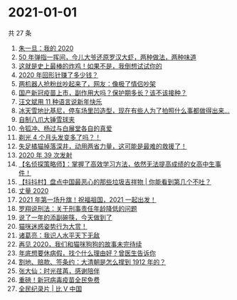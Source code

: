 # 2021-01-01

共 27 条

<!-- BEGIN ZHIHUVIDEO -->
<!-- 最后更新时间 Fri Jan 01 2021 18:18:27 GMT+0800 (CST) -->
1. [朱一旦：我的 2020](https://www.zhihu.com/zvideo/1328031301433888768)
1. [50 年弹指一挥间，今儿大爷还原罗汉大虾，两种做法，两种味道](https://www.zhihu.com/zvideo/1328025260596764672)
1. [这就是史上最棒的炸鸡！如果不是，我倒想试试你的](https://www.zhihu.com/zvideo/1328321139689717760)
1. [2020 年回形针赚了多少钱？](https://www.zhihu.com/zvideo/1328081791077134336)
1. [两机器人抢粉丝吵起来了，网友：像极了情侣吵架](https://www.zhihu.com/zvideo/1328020290845470720)
1. [国产新冠疫苗上市，副作用大吗？保护期多长？该不该接种？](https://www.zhihu.com/zvideo/1328067610634571776)
1. [汪文斌用 11 种语言说新年快乐](https://www.zhihu.com/zvideo/1328039480272297984)
1. [冰天雪地比基尼，停车场里凹造型，现在有些人为了拍照什么事都做得出来…](https://www.zhihu.com/zvideo/1328355678973784064)
1. [自制八爪大锤雪球夹](https://www.zhihu.com/zvideo/1328094984365199360)
1. [令狐冲、杨过与白展堂各自的真爱](https://www.zhihu.com/zvideo/1328040226342805504)
1. [剃光 4 个月头发变多了吗？！](https://www.zhihu.com/zvideo/1328052398351036416)
1. [失足橘猫掉落深井，动用两省力量，这可能是最难的救援了！](https://www.zhihu.com/zvideo/1328030345132826624)
1. [2020 年 39 次发射](https://www.zhihu.com/zvideo/1328060249387716608)
1. [【名侦探策略师】：掌握了高效学习方法，依然无法提高成绩的女高中生事件！](https://www.zhihu.com/zvideo/1328109788526694400)
1. [【抖抖村】盘点中国最恶心的那些垃圾吉祥物 | 你能看到第几个不吐？](https://www.zhihu.com/zvideo/1327707986915962880)
1. [丈量 2020](https://www.zhihu.com/zvideo/1328287726043508736)
1. [2021 年第一场升旗！祝福祖国，2021 一起出发！](https://www.zhihu.com/zvideo/1328250855586291712)
1. [罗翔说刑法：关于刑事责任年龄降低的问题](https://www.zhihu.com/zvideo/1327984978585047040)
1. [说了一年的添副碗筷，今天做到了](https://www.zhihu.com/zvideo/1328054136861327360)
1. [猫咪迷惑姿势行为大赏！](https://www.zhihu.com/zvideo/1327748590517727232)
1. [诸葛亮：我识人水平天下无敌](https://www.zhihu.com/zvideo/1327949107160473600)
1. [再见 2020，我们和猫咪狗狗的故事未完待续](https://www.zhihu.com/zvideo/1327933409957203968)
1. [年底想要休病假，找个什么理由好？曾医生告诉你](https://www.zhihu.com/zvideo/1327925023093096448)
1. [割地、赔款、签条约：大清朝是怎么撑到 1912 年的？](https://www.zhihu.com/zvideo/1327935567628062720)
1. [张大仙：时光荏苒，感谢陪伴](https://www.zhihu.com/zvideo/1327935242716753920)
1. [重磅！新冠病毒疫苗全民免费](https://www.zhihu.com/zvideo/1327952113591365632)
1. [全民纪录片 | 比 V 中国](https://www.zhihu.com/zvideo/1327932688355868672)
<!-- END ZHIHUVIDEO -->
